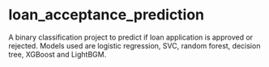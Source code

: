 # loan_acceptance_prediction

A binary classification project to predict if loan application is approved or rejected.
Models used are logistic regression, SVC, random forest, decision tree, XGBoost and LightBGM. 
